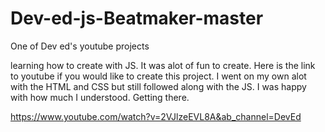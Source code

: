 # Dev-ed-js-Beatmaker-master
One of Dev ed's youtube projects 

learning how to create with JS. It was alot of fun to create. 
Here is the link to youtube if you would like to create this project. I went on my own alot with the HTML and CSS but still followed along with the JS. I was happy with how much I understood. Getting there. 

https://www.youtube.com/watch?v=2VJlzeEVL8A&ab_channel=DevEd
